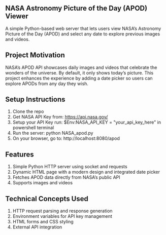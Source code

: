 ## NASA Astronomy Picture of the Day (APOD) Viewer

A simple Python-based web server that lets users view NASA’s Astronomy Picture of the Day (APOD) and select any date to explore previous images and videos.


## Project Motivation

NASA’s APOD API showcases daily images and videos that celebrate the wonders of the universe. By default, it only shows today’s picture. This project enhances the experience by adding a date picker so users can explore APODs from any day they wish.


## Setup Instructions

1. Clone the repo
2. Get NASA API Key from: https://api.nasa.gov/
3. Setup your API Key run: $Env:NASA_API_KEY = "your_api_key_here" in powershell terminal
4. Run the server: python NASA_apod.py
5. On your browser, go to: http://localhost:8080/apod

## Features
1. Simple Python HTTP server using socket and requests
2. Dynamic HTML page with a modern design and integrated date picker
3. Fetches APOD data directly from NASA’s public API
4. Supports images and videos

## Technical Concepts Used
1. HTTP request parsing and response generation
2. Environment variables for API key management
3. HTML forms and CSS styling
4. External API integration



